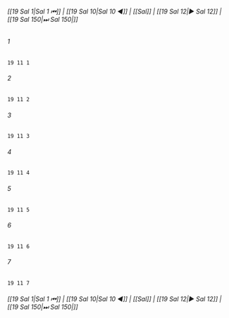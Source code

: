 
###### [[19 Sal 1|Sal 1 ⏮]] | [[19 Sal 10|Sal 10 ◀]] | [[Sal]] | [[19 Sal 12|▶ Sal 12]] | [[19 Sal 150|⏭ Sal 150|]]

###### 1
``` verse
19 11 1 
```
###### 2
``` verse
19 11 2 
```
###### 3
``` verse
19 11 3 
```
###### 4
``` verse
19 11 4 
```
###### 5
``` verse
19 11 5 
```
###### 6
``` verse
19 11 6 
```
###### 7
``` verse
19 11 7 
```

###### [[19 Sal 1|Sal 1 ⏮]] | [[19 Sal 10|Sal 10 ◀]] | [[Sal]] | [[19 Sal 12|▶ Sal 12]] | [[19 Sal 150|⏭ Sal 150|]]

